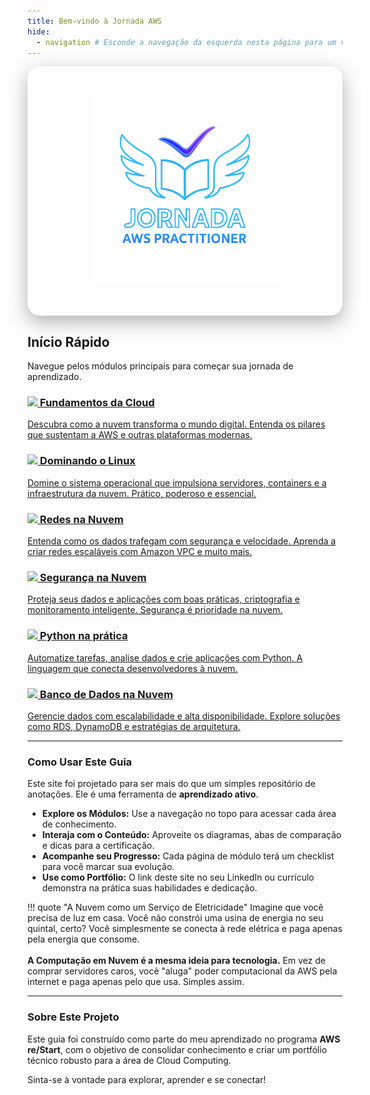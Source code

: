 ```yaml
---
title: Bem-vindo à Jornada AWS
hide:
  - navigation # Esconde a navegação da esquerda nesta página para um visual mais limpo
---
```


<style>
  .md-main__inner {
    margin-top: 0; 
  }
  .hero-section {
  padding: 3rem 1.5rem;
  text-align: center;
  background: var(--futuristic-gradient);
  color: white;
  border-radius: 20px; /* Bordas arredondadas */
  box-shadow: 0 10px 30px rgba(0, 0, 0, 0.3); /* Sombra para profundidade */
  animation: fadeInUp 1s ease-out; /* Animação suave */
}

.hero-section h1 {
  font-size: 3rem;
  font-weight: 700;
  text-shadow: 2px 2px 5px rgba(0, 0, 0, 0.4); /* Destaque na tipografia */
}

.hero-section p {
  font-size: 1.2rem;
  max-width: 600px;
  margin-left: auto;
  margin-right: auto;
  border-radius: 10px;
  padding: 1rem;
  margin-top: 1rem;
  background-color: rgba(255, 255, 255, 0.1); /* Fundo sutil para contraste */
}
@keyframes fadeInUp {
  from {
    opacity: 0;
    transform: translateY(30px);
  }
  to {
    opacity: 1;
    transform: translateY(0);
  }
}
</style>

<div class="hero-section">
  <img src="./assets/logo-aws.png" width="300" />
</div>

## Início Rápido

Navegue pelos módulos principais para começar sua jornada de aprendizado.
<div class="grid-container">
  <a href="./01_Cloud_Foundations/" class="card">
    <h3><img src="https://api.iconify.design/mdi/cloud-outline.svg?color=%2300ffe0" width="24" /> Fundamentos da Cloud</h3>
    <p>Descubra como a nuvem transforma o mundo digital. Entenda os pilares que sustentam a AWS e outras plataformas modernas.</p>
  </a>

  <a href="./02_Linux/" class="card">
    <h3><img src="https://api.iconify.design/mdi/linux.svg?color=%2300ffe0" width="24" /> Dominando o Linux</h3>
    <p>Domine o sistema operacional que impulsiona servidores, containers e a infraestrutura da nuvem. Prático, poderoso e essencial.</p>
  </a>

  <a href="./03_Redes/" class="card">
    <h3><img src="https://api.iconify.design/mdi/lan.svg?color=%2300ffe0" width="24" /> Redes na Nuvem</h3>
    <p>Entenda como os dados trafegam com segurança e velocidade. Aprenda a criar redes escaláveis com Amazon VPC e muito mais.</p>
  </a>

  <a href="./04_Segurança" class="card"> 
    <h3><img src="https://api.iconify.design/mdi/shield-account-outline.svg?color=%2300ffe0" width="24" /> Segurança na Nuvem</h3>
    <p>Proteja seus dados e aplicações com boas práticas, criptografia e monitoramento inteligente. Segurança é prioridade na nuvem.</p>
  </a>

  <a href="./05_Python/" class="card">
    <h3><img src="https://api.iconify.design/mdi/language-python.svg?color=%2300ffe0" width="24" /> Python na prática</h3>
    <p>Automatize tarefas, analise dados e crie aplicações com Python. A linguagem que conecta desenvolvedores à nuvem.</p>
  </a>

  <a href="./06_Banco_de_Dados/" class="card">
    <h3><img src="https://api.iconify.design/mdi/database-outline.svg?color=%2300ffe0" width="24" /> Banco de Dados na Nuvem</h3>
    <p>Gerencie dados com escalabilidade e alta disponibilidade. Explore soluções como RDS, DynamoDB e estratégias de arquitetura.</p>
  </a>
</div>


---

### Como Usar Este Guia

Este site foi projetado para ser mais do que um simples repositório de anotações. Ele é uma ferramenta de **aprendizado ativo**.

* **Explore os Módulos:** Use a navegação no topo para acessar cada área de conhecimento.
* **Interaja com o Conteúdo:** Aproveite os diagramas, abas de comparação e dicas para a certificação.
* **Acompanhe seu Progresso:** Cada página de módulo terá um checklist para você marcar sua evolução.
* **Use como Portfólio:** O link deste site no seu LinkedIn ou currículo demonstra na prática suas habilidades e dedicação.

!!! quote "A Nuvem como um Serviço de Eletricidade"
    Imagine que você precisa de luz em casa. Você não constrói uma usina de energia no seu quintal, certo? Você simplesmente se conecta à rede elétrica e paga apenas pela energia que consome.
    <br/><br/>
    **A Computação em Nuvem é a mesma ideia para tecnologia.** Em vez de comprar servidores caros, você "aluga" poder computacional da AWS pela internet e paga apenas pelo que usa. Simples assim.

---

### Sobre Este Projeto

Este guia foi construído como parte do meu aprendizado no programa **AWS re/Start**, com o objetivo de consolidar conhecimento e criar um portfólio técnico robusto para a área de Cloud Computing.

Sinta-se à vontade para explorar, aprender e se conectar!
